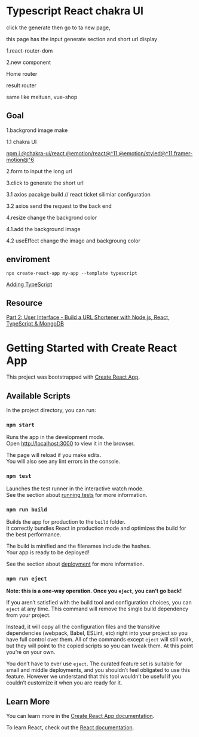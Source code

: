 # Typescript React chakra UI





click the generate then go to ta new page, 

this page has the input generate section and short url display

1.react-router-dom

2.new component



Home router

result router

same like meituan, vue-shop

## Goal

1.backgrond image make

1.1 chakra UI

[npm i @chakra-ui/react @emotion/react@^11 @emotion/styled@^11 framer-motion@^6](https://chakra-ui.com/guides/getting-started/cra-guide)

2.form to input the long url

3.click to generate the short url

3.1 axios pacakge build // react ticket silimiar configuration

3.2 axios send the request to the back end

4.resize change the backgrond color

4.1.add the background image

4.2 useEffect change the image and backgroung color



## enviroment

```
npx create-react-app my-app --template typescript
```



[Adding TypeScript](https://create-react-app.dev/docs/adding-typescript)



## Resource

[Part 2: User Interface - Build a URL Shortener with Node.js, React, TypeScript & MongoDB](https://www.youtube.com/watch?v=CCtvUPvtbFE)

# Getting Started with Create React App

This project was bootstrapped with [Create React App](https://github.com/facebook/create-react-app).

## Available Scripts

In the project directory, you can run:

### `npm start`

Runs the app in the development mode.\
Open [http://localhost:3000](http://localhost:3000) to view it in the browser.

The page will reload if you make edits.\
You will also see any lint errors in the console.

### `npm test`

Launches the test runner in the interactive watch mode.\
See the section about [running tests](https://facebook.github.io/create-react-app/docs/running-tests) for more information.

### `npm run build`

Builds the app for production to the `build` folder.\
It correctly bundles React in production mode and optimizes the build for the best performance.

The build is minified and the filenames include the hashes.\
Your app is ready to be deployed!

See the section about [deployment](https://facebook.github.io/create-react-app/docs/deployment) for more information.

### `npm run eject`

**Note: this is a one-way operation. Once you `eject`, you can’t go back!**

If you aren’t satisfied with the build tool and configuration choices, you can `eject` at any time. This command will remove the single build dependency from your project.

Instead, it will copy all the configuration files and the transitive dependencies (webpack, Babel, ESLint, etc) right into your project so you have full control over them. All of the commands except `eject` will still work, but they will point to the copied scripts so you can tweak them. At this point you’re on your own.

You don’t have to ever use `eject`. The curated feature set is suitable for small and middle deployments, and you shouldn’t feel obligated to use this feature. However we understand that this tool wouldn’t be useful if you couldn’t customize it when you are ready for it.

## Learn More

You can learn more in the [Create React App documentation](https://facebook.github.io/create-react-app/docs/getting-started).

To learn React, check out the [React documentation](https://reactjs.org/).
